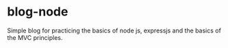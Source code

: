 # blog-node

Simple blog for practicing the basics of node js, expressjs and the basics of the MVC principles.

